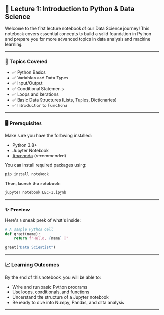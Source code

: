 

## 📘 Lecture 1: Introduction to Python & Data Science

Welcome to the first lecture notebook of our Data Science journey! This notebook covers essential concepts to build a solid foundation in Python and prepare you for more advanced topics in data analysis and machine learning.

---

### 🧠 Topics Covered

* ✅ Python Basics
* ✅ Variables and Data Types
* ✅ Input/Output
* ✅ Conditional Statements
* ✅ Loops and Iterations
* ✅ Basic Data Structures (Lists, Tuples, Dictionaries)
* ✅ Introduction to Functions

---


### 🖥️ Prerequisites

Make sure you have the following installed:

* Python 3.8+
* Jupyter Notebook
* [Anaconda](https://www.anaconda.com/) (recommended)

You can install required packages using:

```bash
pip install notebook
```

Then, launch the notebook:

```bash
jupyter notebook LEC-1.ipynb
```

---

### ✨ Preview

Here's a sneak peek of what's inside:

```python
# A sample Python cell
def greet(name):
    return f"Hello, {name} 👋"

greet("Data Scientist")
```

---

### 📈 Learning Outcomes

By the end of this notebook, you will be able to:

* Write and run basic Python programs
* Use loops, conditionals, and functions
* Understand the structure of a Jupyter notebook
* Be ready to dive into Numpy, Pandas, and data analysis

---

